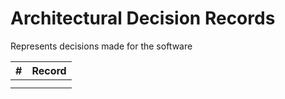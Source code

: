 # Architectural Decision Records

Represents decisions made for the software

| #        | Record                                         |
| -------- | ---------------------------------------------- |
| | |
| | |
